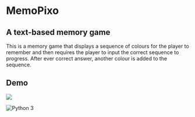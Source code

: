
# MemoPixo


## A text-based memory game


This is a memory game that displays a sequence of colours for the player to remember and then requires the player to input the correct sequence to progress. After ever correct answer, another colour is added to the sequence.
 


## Demo

![](https://s6.gifyu.com/images/S6lca.gif)


![Python 3](https://img.shields.io/badge/python-3-blue.svg)
